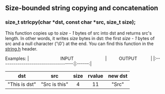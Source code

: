 ## Size-bounded string copying and concatenation

### size_t strlcpy(char *dst, const char *src, size_t size);
This function copies up to _size - 1_ bytes of src into dst and returns src's length. In other words, it writes _size_ bytes in dst: the first _size - 1_ bytes of src and a null character ('\0') at the end. You can find this function in the [string.h](https://www.tutorialspoint.com/c_standard_library/string_h.htm) header.

Examples:
| &emsp;&emsp;&emsp;&emsp;&emsp;&emsp;&emsp;INPUT&emsp;&emsp;&emsp;&emsp;&emsp;&emsp;&emsp; | &emsp;&emsp;&nbsp;&nbsp;OUTPUT&emsp;&nbsp;&emsp;&nbsp;&nbsp; |
|:------------------------------------:|:------:|

| dst | src | size | rvalue | new dst |
|:---:|:---:|:---:|:---:|:---:|
| "This is dst" | "Src is this" | 4 | 11 | "Src" |
